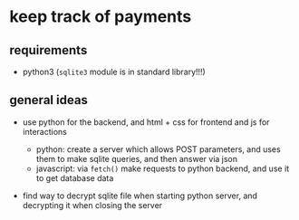# keep track of payments

## requirements

- python3 (`sqlite3` module is in standard library!!!)

## general ideas

- use python for the backend, and html + css for frontend and js for interactions
    - python: create a server which allows POST parameters, and uses them to make sqlite queries, and then answer via json
    - javascript: via `fetch()` make requests to python backend, and use it to get database data

- find way to decrypt sqlite file when starting python server, and decrypting it when closing the server
